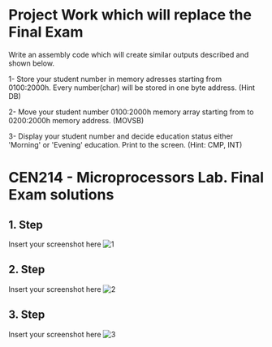 
# Project Work which will replace the Final Exam

Write an assembly code which will create similar outputs described and shown below.

1- Store your student number in memory adresses starting from 0100:2000h. Every number(char) will be stored in one byte address. (Hint DB)  

2- Move your student number 0100:2000h memory array starting from to 0200:2000h memory address. (MOVSB)  

3- Display your student number and decide education status either 'Morning' or 'Evening' education. Print to the screen. (Hint: CMP, INT)  

# CEN214 - Microprocessors Lab. Final Exam solutions
## 1. Step
Insert your screenshot here
![1](https://github.com/CEN-214-Microprocessors-Lab/final-ibrahimgcm/assets/68804273/7cb046c0-5483-42e8-aa42-86c265cfed8c)

## 2. Step
Insert your screenshot here
![2](https://github.com/CEN-214-Microprocessors-Lab/final-ibrahimgcm/assets/68804273/bd53160f-3538-4c80-8970-5d3e43e7be29)

## 3. Step
Insert your screenshot here
![3](https://github.com/CEN-214-Microprocessors-Lab/final-ibrahimgcm/assets/68804273/992cc359-cbc4-409d-96a3-98f35f555d2f)

